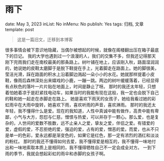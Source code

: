 # 雨下

date: May 3, 2023
inList: No
inMenu: No
publish: Yes
tags: 归档, 文章
template: post

> 这是一篇旧文，迁移到本博客
> 

很多事情会被下意识地隐藏，当偶尔被想起的时候，就像在阁楼翻出压在箱子最底下的日记。
我的大学也遇到过一个浪漫的人，我们的交集不多，但我还记得那天刚下完雨我们走在南校最美的那条路上。树叶铺在地上，应该刚入秋，路面湿润润的，她说她的皮鞋太磨脚于是脱下鞋提在手上，光着脚走在路面上。她的脚很美，莹洁光滑，踩在路面的积水上沿着脚边溅起一朵小小的水花。她就那样提着小皮鞋，像雨后森林深处出来嬉戏的小鹿，一蹦一跳。两边的树叶缓缓落着，已经显得有点秋色的落叶一片片贴在地面上，时间是静止了呀。
那时的我还太年轻，只想着怕她着凉于是赶紧找电动车，如果当时的我能有现在这般，我一定也会脱下自己的鞋和她一起走在赤脚走在路上。
她是喜欢下雨天的女孩子，她给我看过她的彩虹雨伞在大雨中旋转，她喜欢下雨，喜欢听雨的声音，喜欢淋雨。
那时的我还太年轻，我不懂得什么是爱。现在的我知道，人性中真诚中能有做作，高贵中能有卑鄙，小气与大方，怨怼与仁慈，憎恨与热爱，可以并存于一颗心。那么爱，也是复杂的，人世间的爱数不胜数，远不止亲人之爱，挚友之爱，伴侣之爱。有错爱的爱，虚假的爱，不忍拒绝的爱，强迫的爱，占有的爱，憎恶的爱。而爱，也从不只是单一的色彩，爱永远都是渐变色的，如果它是红色，那一定有浓烈的酒红和淡淡的粉红。
那时的我还不懂得如何去爱，我不懂得爱是相互的，我不懂得一味地付出和一味地索取本质上是相同的，我不懂得牺牲自己不一定会成全对方。
一到下雨的季节，我就会想起彩虹的雨伞和赤脚的女孩子啊。